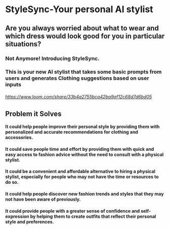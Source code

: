 # StyleSync-Your personal AI stylist

## Are you always worried about what to wear and which dress would look good for you in particular situations?

### Not Anymore! Introducing StyleSync.

### This is your new AI stylist that takes some basic prompts from users and generates Clothing suggestions based on user inputs

###### https://www.loom.com/share/33b4a2755bca42ba9af12c68d7d6bd05

## Problem it Solves

#### It could help people improve their personal style by providing them with personalized and accurate recommendations for clothing and accessories.

#### It could save people time and effort by providing them with quick and easy access to fashion advice without the need to consult with a physical stylist.

#### It could be a convenient and affordable alternative to hiring a physical stylist, especially for people who may not have the time or resources to do so.

#### It could help people discover new fashion trends and styles that they may not have been aware of previously.

#### It could provide people with a greater sense of confidence and self-expression by helping them to create outfits that reflect their personal style and preferences.
